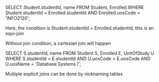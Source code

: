 SELECT Student.studentId, name
  FROM Student, Enrolled
 WHERE Student.studentId = Enrolled.studentId
       AND Enrolled.uosCode = 'INFO2120';

Here, the condition is Student.studentId = Enrolled.studentId, this is an equi-join

Without join condition, a cartesian join will happen

SELECT S.studentId, name
  FROM Student S, Enrolled E, UnitOfStudy U
 WHERE S.studentId = E.studentId
       AND U.uosCode = E.uosCode
       AND U.uosName = 'Database Systems I';

Multiple explicit joins can be done by nicknaming tables